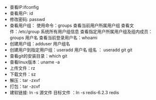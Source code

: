 * 查看IP:ifconfig
* 查看用户: id
* 修改密码: passwd
* 查看用户组：
    使用命令：groups 查看当前用户所属用户组
    查看文件：/etc/group 系统所有用户组信息
    查看指定用户所属用户组及组内成员：groups 用户名
    查看当前登录用户名：whoami
* 创建用户组：adduser 用户组名
* 创建用户到指定用户组：useradd 用户名 组名 ：  useradd git git
* 查看git的安装目录：which git
* 查看linux版本：uname -a
* 上传文件：rz
* 下载文件：sz
* 解压：tar -zxvf 
* 打包：tar -zcvf
* 建软链接: ln -s 源文件 目标文件 ：ln -s redis-6.2.3 redis


